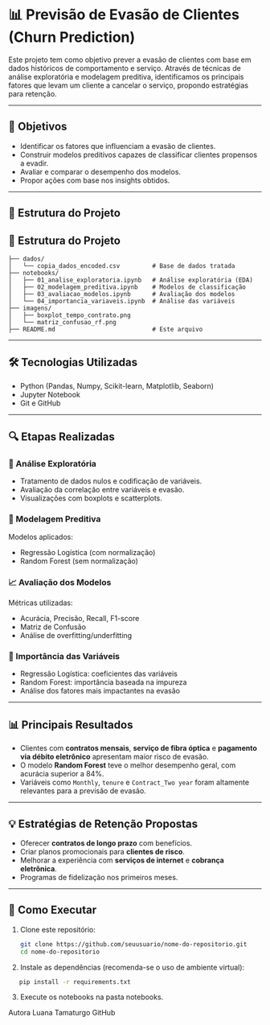 # 📊 Previsão de Evasão de Clientes (Churn Prediction)

Este projeto tem como objetivo prever a evasão de clientes com base em dados históricos de comportamento e serviço. Através de técnicas de análise exploratória e modelagem preditiva, identificamos os principais fatores que levam um cliente a cancelar o serviço, propondo estratégias para retenção.

---

## 🧠 Objetivos

- Identificar os fatores que influenciam a evasão de clientes.
- Construir modelos preditivos capazes de classificar clientes propensos a evadir.
- Avaliar e comparar o desempenho dos modelos.
- Propor ações com base nos insights obtidos.

---

## 📁 Estrutura do Projeto

## 📁 Estrutura do Projeto

```plaintext
├── dados/
│   └── copia_dados_encoded.csv         # Base de dados tratada
├── notebooks/
│   ├── 01_analise_exploratoria.ipynb   # Análise exploratória (EDA)
│   ├── 02_modelagem_preditiva.ipynb    # Modelos de classificação
│   ├── 03_avaliacao_modelos.ipynb      # Avaliação dos modelos
│   └── 04_importancia_variaveis.ipynb  # Análise das variáveis
├── imagens/
│   ├── boxplot_tempo_contrato.png
│   └── matriz_confusao_rf.png
├── README.md                           # Este arquivo
```

---

## 🛠️ Tecnologias Utilizadas

- Python (Pandas, Numpy, Scikit-learn, Matplotlib, Seaborn)
- Jupyter Notebook
- Git e GitHub

---

## 🔍 Etapas Realizadas

### 📌 Análise Exploratória
- Tratamento de dados nulos e codificação de variáveis.
- Avaliação da correlação entre variáveis e evasão.
- Visualizações com boxplots e scatterplots.

### 🤖 Modelagem Preditiva
Modelos aplicados:
- Regressão Logística (com normalização)
- Random Forest (sem normalização)

### 📈 Avaliação dos Modelos
Métricas utilizadas:
- Acurácia, Precisão, Recall, F1-score
- Matriz de Confusão
- Análise de overfitting/underfitting

### 🌟 Importância das Variáveis
- Regressão Logística: coeficientes das variáveis
- Random Forest: importância baseada na impureza
- Análise dos fatores mais impactantes na evasão

---

## 📊 Principais Resultados

- Clientes com **contratos mensais**, **serviço de fibra óptica** e **pagamento via débito eletrônico** apresentam maior risco de evasão.
- O modelo **Random Forest** teve o melhor desempenho geral, com acurácia superior a 84%.
- Variáveis como `Monthly`, `tenure` e `Contract_Two year` foram altamente relevantes para a previsão de evasão.

---

## 💡 Estratégias de Retenção Propostas

- Oferecer **contratos de longo prazo** com benefícios.
- Criar planos promocionais para **clientes de risco**.
- Melhorar a experiência com **serviços de internet** e **cobrança eletrônica**.
- Programas de fidelização nos primeiros meses.

---

## 📌 Como Executar

1. Clone este repositório:
   ```bash
   git clone https://github.com/seuusuario/nome-do-repositorio.git
   cd nome-do-repositorio
2. Instale as dependências (recomenda-se o uso de ambiente virtual):
```bash
   pip install -r requirements.txt
```
3. Execute os notebooks na pasta notebooks.

Autora
Luana Tamaturgo
GitHub
